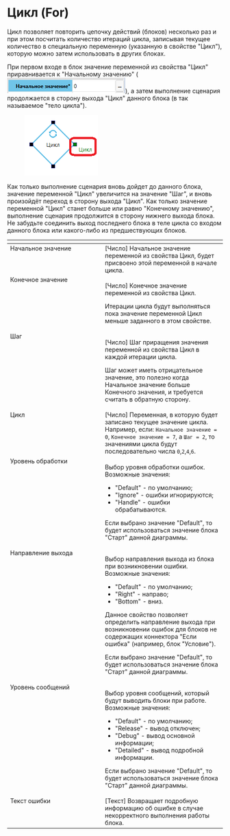 # Цикл (For)

Цикл позволяет повторить цепочку действий (блоков) несколько раз и при этом посчитать количество итераций цикла, записывая текущее количество в специальную переменную (указанную в свойстве "Цикл"), которую можно затем использовать в других блоках.&#x20;

При первом входе в блок значение переменной из свойства "Цикл" приравнивается к "Начальному значению" (![](<../../../.gitbook/assets/изображение (2) (1) (1).png>)), а затем выполнение сценария продолжается в сторону выхода "Цикл" данного блока (в так называемое "тело цикла").&#x20;

<figure><img src="../../../.gitbook/assets/Цикл.png" alt=""><figcaption></figcaption></figure>

Как только выполнение сценария вновь дойдет до данного блока, значение переменной "Цикл" увеличится на значение "Шаг", и вновь произойдёт переход в сторону выхода "Цикл". Как только значение переменной "Цикл" станет больше или равно "Конечному значению", выполнение сценария продолжится в сторону нижнего выхода блока. Не забудьте соединить выход последнего блока в теле цикла со входом данного блока или какого-либо из предшествующих блоков.

<table data-header-hidden><thead><tr><th width="247" valign="top"></th><th width="311" valign="top"></th></tr></thead><tbody><tr><td valign="top">Начальное значение</td><td valign="top">[Число] Начальное значение переменной из свойства Цикл, будет присвоено этой переменной в начале цикла.</td></tr><tr><td valign="top">Конечное значение</td><td valign="top"><p>[Число] Конечное значение переменной из свойства Цикл. </p><p></p><p>Итерации цикла будут выполняться пока значение переменной Цикл меньше заданного в этом свойстве.</p></td></tr><tr><td valign="top">Шаг</td><td valign="top"><p>[Число] Шаг приращения значения переменной из свойства Цикл в каждой итерации цикла. </p><p></p><p>Шаг может иметь отрицательное значение, это полезно когда Начальное значение больше Конечного значения, и требуется считать в обратную сторону.</p></td></tr><tr><td valign="top">Цикл</td><td valign="top">[Число] Переменная, в которую будет записано текущее значение цикла. Например, если: <code>Начальное значение = 0</code>, <code>Конечное значение = 7</code>, а <code>Шаг = 2</code>, то значениями цикла будут последовательно числа <code>0</code>,<code>2</code>,<code>4</code>,<code>6</code>.</td></tr><tr><td valign="top">Уровень обработки</td><td valign="top"><p>Выбор уровня обработки ошибок. Возможные значения: </p><ul><li>"Default" - по умолчанию; </li><li>"Ignore" - ошибки игнорируются; </li><li>"Handle" - ошибки обрабатываются. </li></ul><p>Если выбрано значение "Default", то будет использоваться значение блока "Старт" данной диаграммы.</p></td></tr><tr><td valign="top">Направление выхода</td><td valign="top"><p>Выбор направления выхода из блока при возникновении ошибки. Возможные значения: </p><ul><li>"Default" - по умолчанию; </li><li>"Right" - направо; </li><li>"Bottom" - вниз. </li></ul><p>Данное свойство позволяет определить направление выхода при возникновении ошибок для блоков не содержащих коннектора "Если ошибка" (например, блок "Условие"). </p><p></p><p>Если выбрано значение "Default", то будет использоваться значение блока "Старт" данной диаграммы.</p></td></tr><tr><td valign="top">Уровень сообщений</td><td valign="top"><p>Выбор уровня сообщений, который будут выводить блоки при работе. Возможные значения: </p><ul><li>"Default" - по умолчанию; </li><li>"Release" - вывод отключен; </li><li>"Debug" - вывод основной информации; </li><li>"Detailed" - вывод подробной информации. </li></ul><p>Если выбрано значение "Default", то будет использоваться значение блока "Старт" данной диаграммы.</p></td></tr><tr><td valign="top">Текст ошибки</td><td valign="top">[Текст] Возвращает подробную информацию об ошибке в случае некорректного выполнения работы блока.</td></tr></tbody></table>
